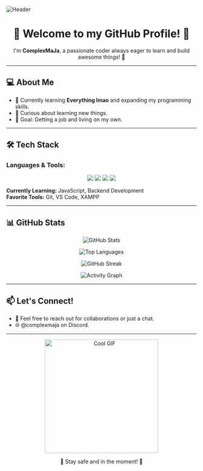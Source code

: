![Header](https://capsule-render.vercel.app/api?type=waving&color=FFFFFF&height=200&section=header&text=Wsg!&fontSize=40&fontColor=000000)

<h1 align="center">👋 Welcome to my GitHub Profile! 👋</h1>

<p align="center">I'm <strong>ComplexMaJa</strong>, a passionate coder always eager to learn and build awesome things! 🚀</p>

---

## 💻 About Me
- 🔭 Currently learning <strong>Everything lmao</strong> and expanding my programming skills.
- 🤔 Curious about learning new things.
- 🎯 Goal: Getting a job and living on my own.

---

## 🛠️ Tech Stack
### Languages & Tools:
<p align="center">
  <img src="https://img.shields.io/badge/HTML5-E34F26?style=for-the-badge&logo=html5&logoColor=white">
  <img src="https://img.shields.io/badge/CSS3-1572B6?style=for-the-badge&logo=css3&logoColor=white">
  <img src="https://img.shields.io/badge/JavaScript-F7DF1E?style=for-the-badge&logo=javascript&logoColor=black">
  <img src="https://img.shields.io/badge/PHP-777BB4?style=for-the-badge&logo=php&logoColor=white">
</p>

**Currently Learning:** JavaScript, Backend Development  
**Favorite Tools:** Git, VS Code, XAMPP

---

## 📊 GitHub Stats
<p align="center">
  <img src="https://github-readme-stats.vercel.app/api?username=ComplexMaJa&show_icons=true&theme=tokyonight" alt="GitHub Stats" />
</p>

<p align="center">
  <img src="https://github-readme-stats.vercel.app/api/top-langs/?username=ComplexMaJa&layout=compact&theme=tokyonight" alt="Top Languages" />
</p>

<p align="center">
  <img src="https://github-readme-streak-stats.herokuapp.com/?user=ComplexMaJa&theme=tokyonight" alt="GitHub Streak" />
</p>

<p align="center">
  <img src="https://github-readme-activity-graph.vercel.app/graph?username=ComplexMaJa&theme=react-dark" alt="Activity Graph" />
</p>

---

## 📫 Let's Connect!
- 💬 Feel free to reach out for collaborations or just a chat.
- 🌐 @complexmaja on Discord.

---

<p align="center">
  <img src="https://64.media.tumblr.com/8c2c217d7bd6b177c12149a4b2921f00/4e3e095f686f9c60-65/s500x750/5a28bfaa3508b5fda1bff9988daf47217e773c33.gif" width="300" alt="Cool GIF" />
</p>

<p align="center">🚀 Stay safe and in the moment! 🚀</p>
